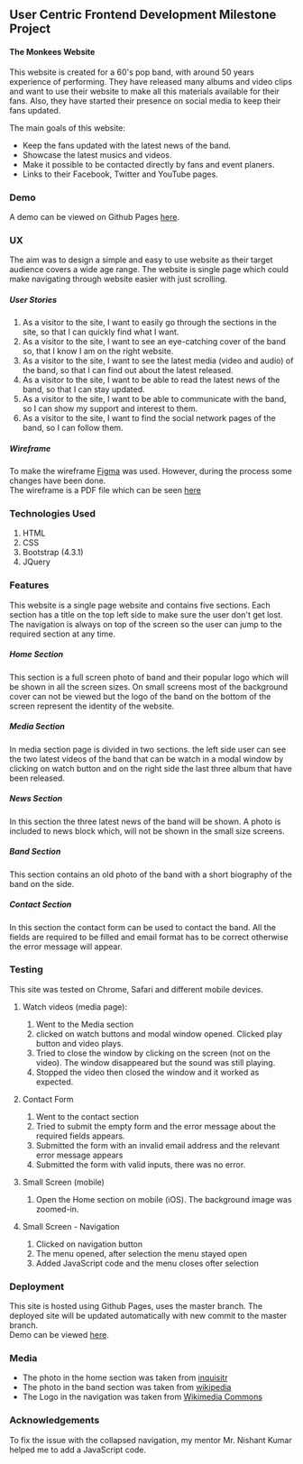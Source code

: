 ## User Centric Frontend Development Milestone Project

#### The Monkees Website

This website is created for a 60's pop band, with around 50 years experience of performing. They have released many albums and video clips and want to use their website to make all this materials available for their fans.
Also, they have started their presence on social media to keep their fans updated.

The main goals of this website:
- Keep the fans updated with the latest news of the band.
- Showcase the latest musics and videos.
- Make it possible to be contacted directly by fans and event planers.
- Links to their Facebook, Twitter and YouTube pages.

### Demo
A demo can be viewed on Github Pages [here](https://adelbakhshi.github.io/ucfd-milestone-project/).

### UX
The aim was to design a simple and easy to use website as their target audience covers a wide age range. The website is single page which could make navigating through website easier with just scrolling.

##### User Stories
1. As a visitor to the site, I want to easily go through the sections in the site, so that I can quickly find what I want.
2. As a visitor to the site, I want to see an eye-catching cover of the band so, that I know I am on the right website.
3. As a visitor to the site, I want to see the latest media (video and audio) of the band, so that I can find out about the latest released.
4. As a visitor to the site, I want to be able to read the latest news of the band, so that I can stay updated.
5. As a visitor to the site, I want to be able to communicate with the band, so I can show my support and interest to them.
6. As a visitor to the site, I want to find the social network pages of the band, so I can follow them.


##### Wireframe
To make the wireframe [Figma](http://figma.com) was used. However, during the process some changes have been done.<br/>The wireframe is a PDF file which can be seen [here](/wireframe/Monkees-wirefram.pdf) 

### Technologies Used
1. HTML
2. CSS
3. Bootstrap (4.3.1)
4. JQuery

### Features
This website is a single page website and contains five sections. Each section has a title on the top left side to make sure the user don't get lost.</br> The navigation is always on top of the screen so the user can jump to the required section at any time.

##### Home Section
This section is a full screen photo of band and their popular logo which will be shown in all the screen sizes. On small screens most of the background cover can not be viewed but the logo of the band on the bottom of the screen represent the identity of the website.

##### Media Section
In media section page is divided in two sections. the left side user can see the two latest videos of the band that can be watch in a modal window by clicking on watch button and on the right side the last three album that have been released.

##### News Section
In this section the three latest news of the band will be shown. A photo is included to news block which, will not be shown in the small size screens.

##### Band Section
This section contains an old photo of the band with a short biography of the band on the side.

##### Contact Section
In this section the contact form can be used to contact the band. All the fields are required to be filled and email format has to be correct otherwise the error message will appear.


### Testing
This site was tested on Chrome, Safari and different mobile devices. 

 1. Watch videos (media page):
    1. Went to the Media section
    2. clicked on watch buttons and modal window opened. Clicked play button and video plays.
    3. Tried to close the window by clicking on the screen (not on the video). The window disappeared but the sound was still playing.
    4. Stopped the video then closed the window and it worked as expected.  

 2. Contact Form
    1. Went to the contact section
    2. Tried to submit the empty form and the error message about the required fields appears.
    3. Submitted the form with an invalid email address and the relevant error message appears
    4. Submitted the form with valid inputs, there was no error.

 3. Small Screen (mobile)
    1. Open the Home section on mobile (iOS). The background image was zoomed-in.

 4. Small Screen - Navigation
    1. Clicked on navigation button
    2. The menu opened, after selection the menu stayed open
    3. Added JavaScript code and the menu closes ofter selection 


### Deployment
This site is hosted using Github Pages, uses the master branch. The deployed site will be updated automatically with new commit to the master branch.<br/>Demo can be viewed [here](https://adelbakhshi.github.io/ucfd-milestone-project/).



### Media

- The photo in the home section was taken from [inquisitr](https://www.inquisitr.com/2771903/the-monkees-celebrate-50-year-anniversary-with-new-album-tour)
- The photo in the band section was taken from [wikipedia](https://en.wikipedia.org/wiki/The_Monkees#/media/File:The_Monkees_1966.JPG)
- The Logo in the navigation was taken from [Wikimedia Commons](https://commons.wikimedia.org/wiki/File:Monkees-logo.png)

### Acknowledgements
To fix the issue with the collapsed navigation, my mentor Mr. Nishant Kumar helped me to add a JavaScript code.